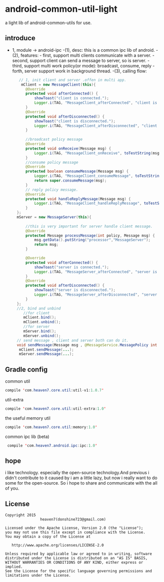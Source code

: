 # android-common-util-light
a light lib of android-common-utils for use.

## introduce
   - 1, module -> android-ipc
     -(1), desc: this is a common ipc lib of android.
     -(2), features: 
            - first, support multi clients communicate with a server.
            - second, support client can send a message to server, so is server.
            - third,  support multi work policy(or mode): broadcast, consume, reply
            - forth, server support work in background thread.
     -(3), calling flow:
      ``` java
         // 1, init client and server .offen in multi app.
          mClient = new MessageClient(this){
            @Override
            protected void afterConnected() {
                showToast("client is connected.");
                Logger.i(TAG, "MessageClient_afterConnected", "client is connected.");
            }
            @Override
            protected void afterDisconnected() {
                showToast("client is disconnected.");
                Logger.i(TAG, "MessageClient_afterDisconnected", "client is disconnected.");
            }
            
            //broadcast policy message
            @Override
            protected void onReceive(Message msg) {
                Logger.i(TAG, "MessageClient_onReceive", toTestString(msg));
            }
            //consume policy message
            @Override
            protected boolean consumeMessage(Message msg) {
                Logger.i(TAG, "MessageClient_consumeMessage", toTestString(msg));
                return super.consumeMessage(msg);
            }
            // reply policy message.
            @Override
            protected void handleReplyMessage(Message msg) {
                Logger.i(TAG, "MessageClient_handleReplyMessage", toTestString(msg));
            }
        };
        mServer = new MessageServer(this){
            
            //this is very important for server handle client message.
            @Override
            protected Message processMessage(int policy, Message msg) {
                msg.getData().putString("processor","MessageServer");
                return msg;
            }

            @Override
            protected void afterConnected() {
                showToast("server is connected.");
                Logger.i(TAG, "MessageServer_afterConnected", "server is connected.");
            }
            @Override
            protected void afterDisconnected() {
                showToast("server is disconnected.");
                Logger.i(TAG, "MessageServer_afterDisconnected", "server is disconnected.");
            }
        };
        //2, bind and unbind
           //for client
           mClient.bind();  
           mClient.unbind();
           //for server
           mServer.bind();  
           mServer.unbind();
        // send message , client and server both can do it.
        void sendMessage(Message msg , @MessageService.MessagePolicy int policy);
         mClient.sendMessage(...);
         mServer.sendMessage(...);
       ```
    

## Gradle config

common util
 ``` java
compile 'com.heaven7.core.util:util-v1:1.0.7'
 ```
 
 util-extra
 ``` java
compile 'com.heaven7.core.util:util-extra:1.0'
 ```
 
 the useful memory util 
 ``` java
 compile 'com.heaven7.core.util:memory:1.0'
 ```
 
 common ipc lib (beta)
 ``` java
  compile 'com.heaven7.android.ipc:ipc:1.0'
 ```

## hope
i like technology. especially the open-source technology.And previous i didn't contribute to it caused by i am a little lazy, but now i really want to do some for the open-source. So i hope to share and communicate with the all of you.


## License

    Copyright 2015   
                    heaven7(donshine723@gmail.com)

    Licensed under the Apache License, Version 2.0 (the "License");
    you may not use this file except in compliance with the License.
    You may obtain a copy of the License at

       http://www.apache.org/licenses/LICENSE-2.0

    Unless required by applicable law or agreed to in writing, software
    distributed under the License is distributed on an "AS IS" BASIS,
    WITHOUT WARRANTIES OR CONDITIONS OF ANY KIND, either express or implied.
    See the License for the specific language governing permissions and
    limitations under the License.
